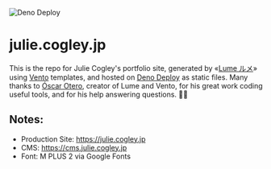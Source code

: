 ![Deno Deploy](https://github.com/juliecogley/julie_portfolio/actions/workflows/deploy.yml/badge.svg)

# julie.cogley.jp

This is the repo for Julie Cogley's portfolio site, generated by «[Lume ルメ](https://lume.land/)» using [Vento](https://vento.js.org/) templates, and hosted on [Deno Deploy](https://deno.com/deploy) as static files. Many thanks to [Óscar Otero](https://oscarotero.com/), creator of Lume and Vento, for his great work coding useful tools, and for his help answering questions. 🙏🏻

## Notes:

- Production Site: https://julie.cogley.jp
- CMS: https://cms.julie.cogley.jp
- Font: M PLUS 2 via Google Fonts
